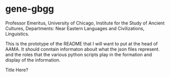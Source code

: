 # gene-gbgg

Professor Emeritus, University of Chicago, Institute for the Study of Ancient Cultures, 
Departments: Near Eastern Languages  and Civilizations, Linguistics.

This is the prototype of the README that I will want to put at the head of AAMA.
It should conntain informaton abouit what the json files represent. and the roles that
the various python scripts play in the formation and display of the information.


Title Here?
